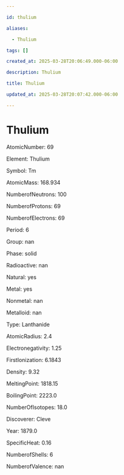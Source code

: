 ```yaml
---

id: thulium

aliases:

  - Thulium

tags: []

created_at: 2025-03-28T20:06:49.000-06:00

description: Thulium

title: Thulium

updated_at: 2025-03-28T20:07:42.000-06:00

---
```




# Thulium

AtomicNumber: 69

Element: Thulium

Symbol: Tm

AtomicMass: 168.934

NumberofNeutrons: 100

NumberofProtons: 69

NumberofElectrons: 69

Period: 6

Group: nan

Phase: solid

Radioactive: nan

Natural: yes

Metal: yes

Nonmetal: nan

Metalloid: nan

Type: Lanthanide

AtomicRadius: 2.4

Electronegativity: 1.25

FirstIonization: 6.1843

Density: 9.32

MeltingPoint: 1818.15

BoilingPoint: 2223.0

NumberOfIsotopes: 18.0

Discoverer: Cleve

Year: 1879.0

SpecificHeat: 0.16

NumberofShells: 6

NumberofValence: nan

